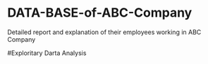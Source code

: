 # DATA-BASE-of-ABC-Company
Detailed report and explanation of their employees working in ABC Company

#Exploritary Darta Analysis
